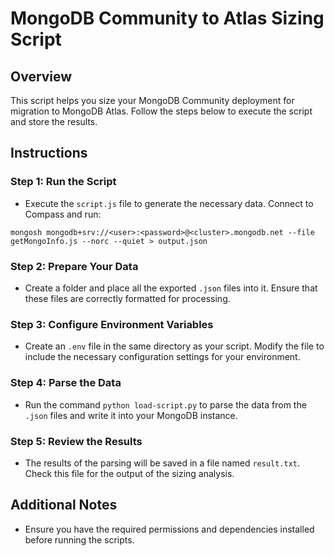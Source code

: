 # MongoDB Community to Atlas Sizing Script

## Overview
This script helps you size your MongoDB Community deployment for migration to MongoDB Atlas. Follow the steps below to execute the script and store the results.

## Instructions

### Step 1: Run the Script
- Execute the `script.js` file to generate the necessary data. Connect to Compass and run:
```
mongosh mongodb+srv://<user>:<password>@<cluster>.mongodb.net --file getMongoInfo.js --norc --quiet > output.json
```

### Step 2: Prepare Your Data
- Create a folder and place all the exported `.json` files into it. Ensure that these files are correctly formatted for processing.

### Step 3: Configure Environment Variables
- Create an `.env` file in the same directory as your script. Modify the file to include the necessary configuration settings for your environment.

### Step 4: Parse the Data
- Run the command `python load-script.py` to parse the data from the `.json` files and write it into your MongoDB instance.

### Step 5: Review the Results
- The results of the parsing will be saved in a file named `result.txt`. Check this file for the output of the sizing analysis.

## Additional Notes
- Ensure you have the required permissions and dependencies installed before running the scripts.
